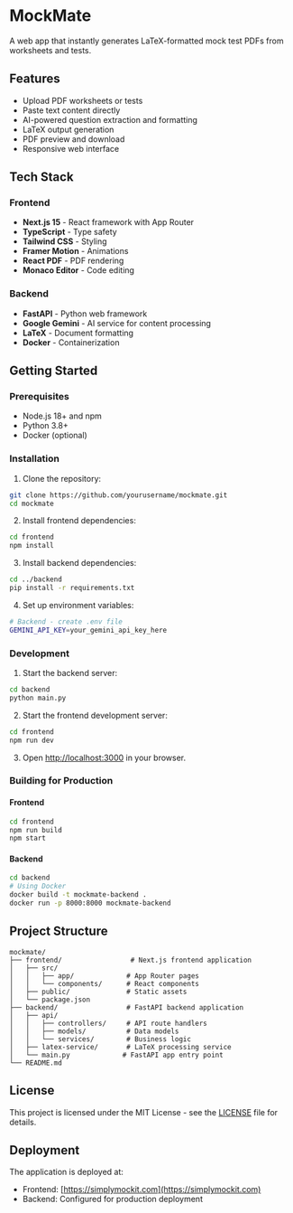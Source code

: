 # MockMate

A web app that instantly generates LaTeX-formatted mock test PDFs from worksheets and tests.

## Features

- Upload PDF worksheets or tests
- Paste text content directly
- AI-powered question extraction and formatting
- LaTeX output generation
- PDF preview and download
- Responsive web interface

## Tech Stack

### Frontend
- **Next.js 15** - React framework with App Router
- **TypeScript** - Type safety
- **Tailwind CSS** - Styling
- **Framer Motion** - Animations
- **React PDF** - PDF rendering
- **Monaco Editor** - Code editing

### Backend
- **FastAPI** - Python web framework
- **Google Gemini** - AI service for content processing
- **LaTeX** - Document formatting
- **Docker** - Containerization

## Getting Started

### Prerequisites

- Node.js 18+ and npm
- Python 3.8+
- Docker (optional)

### Installation

1. Clone the repository:
```bash
git clone https://github.com/yourusername/mockmate.git
cd mockmate
```

2. Install frontend dependencies:
```bash
cd frontend
npm install
```

3. Install backend dependencies:
```bash
cd ../backend
pip install -r requirements.txt
```

4. Set up environment variables:
```bash
# Backend - create .env file
GEMINI_API_KEY=your_gemini_api_key_here
```

### Development

1. Start the backend server:
```bash
cd backend
python main.py
```

2. Start the frontend development server:
```bash
cd frontend
npm run dev
```

3. Open [http://localhost:3000](http://localhost:3000) in your browser.

### Building for Production

#### Frontend
```bash
cd frontend
npm run build
npm start
```

#### Backend
```bash
cd backend
# Using Docker
docker build -t mockmate-backend .
docker run -p 8000:8000 mockmate-backend
```

## Project Structure

```
mockmate/
├── frontend/                 # Next.js frontend application
│   ├── src/
│   │   ├── app/             # App Router pages
│   │   └── components/      # React components
│   ├── public/              # Static assets
│   └── package.json
├── backend/                 # FastAPI backend application
│   ├── api/
│   │   ├── controllers/     # API route handlers
│   │   ├── models/          # Data models
│   │   └── services/        # Business logic
│   ├── latex-service/       # LaTeX processing service
│   └── main.py             # FastAPI app entry point
└── README.md
```

## License

This project is licensed under the MIT License - see the [LICENSE](LICENSE) file for details.

## Deployment

The application is deployed at:
- Frontend: [https://simplymockit.com](https://simplymockit.com)
- Backend: Configured for production deployment
